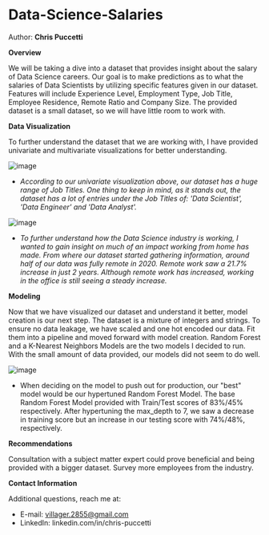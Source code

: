 # Data-Science-Salaries

Author: **Chris Puccetti**

**Overview**

We will be taking a dive into a dataset that provides insight about the salary of Data Science careers. Our goal is to make predictions as to what the salaries of Data Scientists by utilizing specific features given in our dataset. Features will include Experience Level, Employment Type, Job Title, Employee Residence, Remote Ratio and Company Size. The provided dataset is a small dataset, so we will have little room to work with. 

**Data Visualization**

To further understand the dataset that we are working with, I have provided univariate and multivariate visualizations for better understanding. 

![image](https://user-images.githubusercontent.com/97495724/191972275-fe1bf52e-1e03-478d-8295-d9f22df7290a.png)

* *According to our univariate visualization above, our dataset has a huge range of Job Titles. One thing to keep in mind, as it stands out, the dataset has a lot of entries under the Job Titles of: 'Data Scientist', 'Data Engineer' and 'Data Analyst'.*

![image](https://user-images.githubusercontent.com/97495724/191973642-656eb2c9-59ff-4aaf-9ba3-7985205e93d6.png)

* *To further understand how the Data Science industry is working, I wanted to gain insight on much of an impact working from home has made. From where our dataset started gathering information, around half of our data was fully remote in 2020. Remote work saw a 21.7% increase in just 2 years. Although remote work has increased, working in the office is still seeing a steady increase.* 

**Modeling**

Now that we have visualized our dataset and understand it better, model creation is our next step. The dataset is a mixture of integers and strings. To ensure no data leakage, we have scaled and one hot encoded our data. Fit them into a pipeline and moved forward with model creation. Random Forest and a K-Nearest Neighbors Models are the two models I decided to run. With the small amount of data provided, our models did not seem to do well. 

![image](https://user-images.githubusercontent.com/97495724/191976878-d2af4bb0-b985-40ba-872d-a2781b86a651.png)

* When deciding on the model to push out for production, our "best" model would be our hypertuned Random Forest Model. The base Random Forest Model provided with Train/Test scores of 83%/45% respectively. After hypertuning the max_depth to 7, we saw a decrease in training score but an increase in our testing score with 74%/48%, respectively. 

**Recommendations**

Consultation with a subject matter expert could prove beneficial and being provided with a bigger dataset. Survey more employees from the industry.

**Contact Information**

Additional questions, reach me at:

* E-mail: villager.2855@gmail.com
* LinkedIn: linkedin.com/in/chris-puccetti
